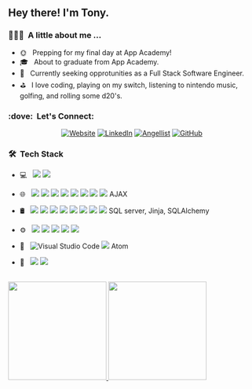 <h2> Hey there! I'm Tony.</h2>

<h3> 👨🏻‍💻 &nbsp;A little about me ...</h3>

- 🌞 &nbsp; Prepping for my final day at App Academy!
- 🎓 &nbsp; About to graduate from App Academy.
- 💼 &nbsp; Currently seeking opprotunities as a Full Stack Software Engineer.
- ⛳ &nbsp; I love coding, playing on my switch, listening to nintendo music, golfing, and rolling some d20's.

<h3> :dove: &nbsp;Let's Connect: </h3>

<p align="center">
<a href="https://anthonycost.github.io/portfolio//"><img alt="Website" src="https://img.shields.io/badge/My-Portfolio-Crimson?"></a>
<a href="https://www.linkedin.com/in/anthony-costanza-64952820a/"><img alt="LinkedIn" src="https://img.shields.io/badge/LinkedIn-Anthony Costanza-blue?style=flat-square&logo=linkedin"></a>
<a href="https://angel.co/u/anthony-costanza-1"><img alt="Angellist" src="https://img.shields.io/badge/AngelList-Anthony%20Costanza-crimson"></a>
  <a href="https://github.com/AnthonyCost"><img alt="GitHub" src="https://img.shields.io/github/followers/AnthonyCost.svg?style=social&label=Follow&maxAge=2592000"></a>
</p>	

<h3> 🛠 &nbsp;Tech Stack</h3>

- 💻 &nbsp; <img src="https://img.shields.io/badge/python%20-%2314354C.svg?&style=for-the-badge&logo=python&logoColor=white"/> <img src="https://img.shields.io/badge/Ruby-CC342D?style=for-the-badge&logo=ruby&logoColor=white"/>
- 🌐 &nbsp; <img src="https://img.shields.io/badge/html5%20-%23E34F26.svg?&style=for-the-badge&logo=html5&logoColor=white"/> <img src="https://img.shields.io/badge/css3%20-%231572B6.svg?&style=for-the-badge&logo=css3&logoColor=white"/> <img src="https://img.shields.io/badge/bootstrap%20-%23563D7C.svg?&style=for-the-badge&logo=bootstrap&logoColor=white"/> <img src="https://img.shields.io/badge/javascript%20-%23323330.svg?&style=for-the-badge&logo=javascript&logoColor=%23F7DF1E"/> <img src="https://img.shields.io/badge/node.js%20-%2343853D.svg?&style=for-the-badge&logo=node.js&logoColor=white"/> <img src="https://img.shields.io/badge/react%20-%2320232a.svg?&style=for-the-badge&logo=react&logoColor=%2361DAFB"/> <img src="https://img.shields.io/badge/Markdown-000000?style=for-the-badge&logo=markdown&logoColor=white"> <img src="https://img.shields.io/badge/jQuery-0769AD?style=for-the-badge&logo=jquery&logoColor=white"/> AJAX
- 🛢 &nbsp;
  <img src="https://img.shields.io/badge/mysql-%2300f.svg?&style=for-the-badge&logo=mysql&logoColor=white"/> <img src ="https://img.shields.io/badge/postgres-%23316192.svg?&style=for-the-badge&logo=postgresql&logoColor=white"/> <img src ="https://img.shields.io/badge/Express.js-000000?style=for-the-badge&logo=express&logoColor=white"/> <img src ="https://img.shields.io/badge/Jest-C21325?style=for-the-badge&logo=jest&logoColor=white"/> <img src ="https://img.shields.io/badge/npm-CB3837?style=for-the-badge&logo=npm&logoColor=white"/> <img src="https://img.shields.io/badge/Redux-593D88?style=for-the-badge&logo=redux&logoColor=white"/> <img src="https://img.shields.io/badge/Flask-000000?style=for-the-badge&logo=flask&logoColor=white"/> <img src="https://camo.githubusercontent.com/783c0ba99432e0f18a998dbbcb3fb46a3f0bb564751c08bbaf138189716c1643/68747470733a2f2f696d672e736869656c64732e696f2f62616467652f416d617a6f6e5f4157532d3233324633453f7374796c653d666f722d7468652d6261646765266c6f676f3d616d617a6f6e2d617773266c6f676f436f6c6f723d7768697465"/>
  SQL server, Jinja, SQLAlchemy
- ⚙️ &nbsp;
  <img src="https://img.shields.io/badge/git%20-%23F05033.svg?&style=for-the-badge&logo=git&logoColor=white"/> <img src="https://img.shields.io/badge/github%20-%23121011.svg?&style=for-the-badge&logo=github&logoColor=white"/> <img src="https://img.shields.io/badge/Docker-2CA5E0?style=for-the-badge&logo=docker&logoColor=white"/> <img src="https://img.shields.io/badge/Postman-FF6C37?style=for-the-badge&logo=Postman&logoColor=white"/> <img src="https://img.shields.io/badge/Heroku-430098?style=for-the-badge&logo=heroku&logoColor=white"/>

- 🔧 &nbsp;
 ![Visual Studio Code](https://img.shields.io/badge/-VsCode-2C2C32?style=flat-square&logo=visual-studio-code&logoColor=0078D7) <img src="https://img.shields.io/badge/Ubuntu-E95420?style=for-the-badge&logo=ubuntu&logoColor=white"> Atom
- 🎨 &nbsp;
 <img src="https://aleen42.github.io/badges/src/photoshop.svg"/> <img src ="https://aleen42.github.io/badges/src/premiere.svg">


<br/>

<a href="https://github.com/AnthonyCost">
  <img height="200em" src="https://github-readme-stats.vercel.app/api?username=AnthonyCost&theme=radical&show_icons=true&hide_border=true&count_private=true" />
  <img height="200em" src="https://github-readme-stats.vercel.app/api/top-langs/?username=AnthonyCost&theme=radical&layout=compact&hide_border=true&count_private=true" />
</a>

<br/>
                     
